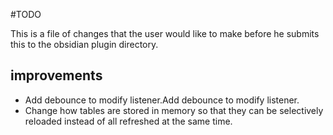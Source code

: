 #TODO

This is a file of changes that the user would like to make before he submits this to the obsidian plugin directory.

## improvements
 - Add debounce to modify listener.Add debounce to modify listener.
 - Change how tables are stored in memory so that they can be selectively reloaded instead of all refreshed at the same time.

